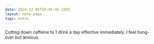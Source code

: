 ```yaml
---
date: 2024-12-05T20:05:49.239Z
layout: note-page
tags: notes
---
```

Cutting down caffeine to 1 drink a day effective immediately. I feel hung-over but anxious.
